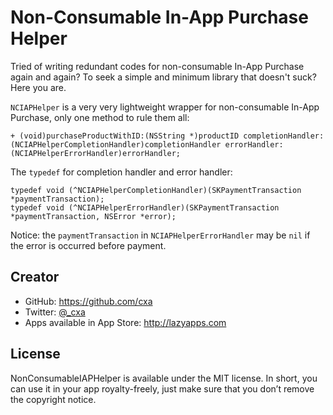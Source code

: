 # Non-Consumable In-App Purchase Helper

Tried of writing redundant codes for non-consumable In-App Purchase again and again? To seek a simple and minimum library that doesn't suck? Here you are.

`NCIAPHelper` is a very very lightweight wrapper for non-consumable In-App Purchase, only one method to rule them all:

	+ (void)purchaseProductWithID:(NSString *)productID completionHandler:(NCIAPHelperCompletionHandler)completionHandler errorHandler:(NCIAPHelperErrorHandler)errorHandler;

The `typedef` for completion handler and error handler:

    typedef void (^NCIAPHelperCompletionHandler)(SKPaymentTransaction *paymentTransaction);
    typedef void (^NCIAPHelperErrorHandler)(SKPaymentTransaction *paymentTransaction, NSError *error);
    
Notice: the `paymentTransaction` in `NCIAPHelperErrorHandler` may be `nil` if the error is occurred before payment.

## Creator

* GitHub: <https://github.com/cxa>
* Twitter: [@_cxa](https://twitter.com/_cxa)
* Apps available in App Store: <http://lazyapps.com>

## License

NonConsumableIAPHelper is available under the MIT license. In short, you can use it in your app royalty-freely, just make sure that you don’t remove the copyright notice.